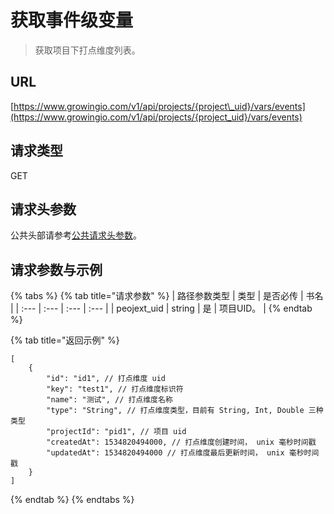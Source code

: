 # 获取事件级变量

> 获取项目下打点维度列表。

## URL

[https://www.growingio.com/v1/api/projects/{project\_uid}/vars/events](https://www.growingio.com/v1/api/projects/{project_uid}/vars/events)

## 请求类型

GET

## 请求头参数

公共头部请参考[公共请求头参数](../authenticate.md)。

## 请求参数与示例

{% tabs %}
{% tab title="请求参数" %}
| 路径参数类型 | 类型 | 是否必传 | 书名 |
| :--- | :--- | :--- | :--- |
| peojext\_uid | string | 是 | 项目UID。 |
{% endtab %}

{% tab title="返回示例" %}
```text
[
    {
        "id": "id1", // 打点维度 uid
        "key": "test1", // 打点维度标识符
        "name": "测试", // 打点维度名称
        "type": "String", // 打点维度类型，目前有 String, Int, Double 三种类型
        "projectId": "pid1", // 项目 uid
        "createdAt": 1534820494000, // 打点维度创建时间， unix 毫秒时间戳
        "updatedAt": 1534820494000 // 打点维度最后更新时间， unix 毫秒时间戳
    }
]
```
{% endtab %}
{% endtabs %}

